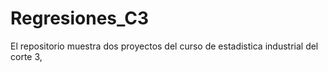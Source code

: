 # Regresiones_C3
El repositorio muestra dos proyectos del curso de estadistica industrial del corte 3, 
